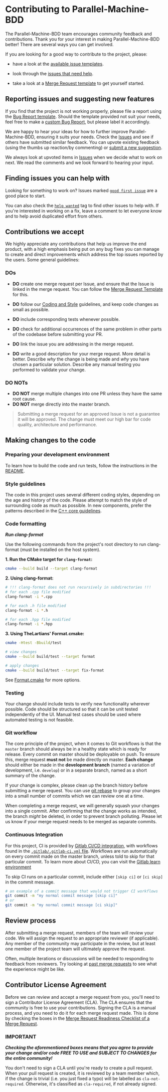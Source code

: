 # Contributing to Parallel-Machine-BDD

The Parallel-Machine-BDD team encourages community feedback and contributions.
Thank you for your interest in making Parallel-Machine-BDD better! There are several
ways you can get involved.

If you are looking for a good way to contribute to the project, please:

* have a look at the [available issue templates](https://gitlab.kuleuven.be/u0056096/parallel-machine-bdd/-/issues).

* look through the [issues that need help](https://gitlab.kuleuven.be/u0056096/parallel-machine-bdd/-/issues?scope=all&state=opened&label_name[]=help%20wanted).

* take a look at a [Merge Request template](.gitlab\merge_request_templates\default.md) to get yourself
started.

## Reporting issues and suggesting new features

If you find that the project is not working properly, please file a report using
the [Bug Report template](.gitlab\issue_templates\Bug.md).
Should the template provided not suit your needs, feel free to make a
[custom Bug Report](https://gitlab.kuleuven.be/u0056096/parallel-machine-bdd/-/issues/new),
but please label it accordingly.

We are happy to hear your ideas for how to further improve Parallel-Machine-BDD,
ensuring it suits your needs. Check the [Issues](https://gitlab.kuleuven.be/u0056096/parallel-machine-bdd/-/issues)
and see if others have submitted similar feedback. You can upvote existing feedback
(using the thumbs up reaction/by commenting) or [submit a new suggestion](https://gitlab.kuleuven.be/u0056096/parallel-machine-bdd/-/issues?scope=all&state=opened&label_name[]=enhancement).

We always look at upvoted items in [Issues](https://gitlab.kuleuven.be/u0056096/parallel-machine-bdd/-/issues)
when we decide what to work on next. We read the comments and we look forward to
hearing your input.

## Finding issues you can help with

Looking for something to work on?
Issues marked [`good first issue`](https://gitlab.kuleuven.be/u0056096/parallel-machine-bdd/-/issues?scope=all&state=opened&label_name[]=good%20first%20issue)
are a good place to start.

You can also check the [`help wanted`](https://gitlab.kuleuven.be/u0056096/parallel-machine-bdd/-/issues?scope=all&state=opened&label_name[]=help%20wanted)
tag to find other issues to help with. If you're interested in working on a fix,
leave a comment to let everyone know and to help avoid duplicated effort from others.

## Contributions we accept

We highly appreciate any contributions that help us improve the end product, with
a high emphasis being put on any bug fixes you can manage to create and direct
improvements which address the top issues reported by the users. Some general
guidelines:

### DOs

* **DO** create one merge request per Issue, and ensure that the Issue is linked
in the merge request. You can follow the [Merge Request Template](.gitlab\merge_request_templates\default.md)
for this.

* **DO** follow our [Coding and Style](#style-guidelines) guidelines, and keep code
changes as small as possible.

* **DO** include corresponding tests whenever possible.

* **DO** check for additional occurrences of the same problem in other parts of the
codebase before submitting your PR.

* **DO** link the issue you are addressing in the merge request.

* **DO** write a good description for your merge request. More detail is better.
Describe *why* the change is being made and *why* you have chosen a particular solution.
Describe any manual testing you performed to validate your change.

### DO NOTs

* **DO NOT** merge multiple changes into one PR unless they have the same root cause.
* **DO NOT** merge directly into the master branch.

> Submitting a merge request for an approved Issue is not a guarantee it will be approved.
> The change must meet our high bar for code quality, architecture and performance.

## Making changes to the code

### Preparing your development environment

To learn how to build the code and run tests, follow the instructions in the [README](README.md).

### Style guidelines

The code in this project uses several different coding styles, depending on the
age and history of the code. Please attempt to match the style of surrounding
code as much as possible. In new components, prefer the patterns described in the
[C++ core guidelines](https://isocpp.github.io/CppCoreGuidelines/CppCoreGuidelines).

### Code formatting

***Run clang-format***

Use the following commands from the project's root directory to run clang-format
(must be installed on the host system).

**1. Run the CMake target for `clang-format`:**

```bash
cmake --build build --target clang-format
```

**2. Using clang-format:**

```bash
# !!! clang-format does not run recursively in subdirectories !!!
# for each .cpp file modified
clang-format -i *.cpp

# for each .h file modified
clang-format -i *.h

# for each .hpp file modified
clang-format -i *.hpp
```

**3. Using TheLartians' Format.cmake:**

```bash
cmake -Htest -Bbuild/test

# view changes
cmake --build build/test --target format

# apply changes
cmake --build build/test --target fix-format
```

See [Format.cmake](https://github.com/TheLartians/Format.cmake) for more options.

### Testing

Your change should include tests to verify new functionality wherever possible.
Code should be structured so that it can be unit tested independently of the UI.
Manual test cases should be used where automated testing is not feasible.

### Git workflow

The core principle of the project, when it comes to Git workflows is that the
`master` branch should always be in a healthy state which is ready for release.
Every commit on master should be deployable on push. To ensure this, merge request
**must not** be made directly on master. **Each change** should either be made in
the **development branch** (named a variation of development, i.e. `develop`) or in a
separate branch, named as a short summary of the change.

If your change is complex, please clean up the branch history before submitting a
merge request. You can use [git rebase](https://git-scm.com/book/en/v2/Git-Branching-Rebasing)
to group your changes into a small number of commits which we can review one at a
time.

When completing a merge request, we will generally squash your changes into a single
commit. After confirming that the change works as intended, the branch *might* be
deleted, in order to prevent branch polluting. Please let us know if your merge request
needs to be merged as separate commits.

### Continuous Integration

For this project, CI is provided by [Gitlab CI/CD integration](https://about.gitlab.com/topics/ci-cd/),
with workflows found in the [`.gitlab/.gitlab-ci.yml` file](.gitlab/.gitlab-ci.yml). Workflows
are run automatically on every commit made on the master branch, unless told to skip
for that particular commit. To learn more about CI/CD, you can visit the [Gitlab learn environment](https://about.gitlab.com/learn/continuous-integration/)

To skip CI runs on a particular commit, include either `[skip ci]` or `[ci skip]`
in the commit message.

```bash
# an example of a commit message that would not trigger CI workflows
git commit -m "my normal commit message [skip ci]"
# or
git commit -m "my normal commit message [ci skip]"
```

## Review process

After submitting a merge request, members of the team will review your code. We will
assign the request to an appropriate reviewer (if applicable). Any member of the
community may participate in the review, but at least one member of the project team
will ultimately approve the request.

Often, multiple iterations or discussions will be needed to responding to feedback
from reviewers. Try looking at [past merge requests](https://gitlab.kuleuven.be/u0056096/parallel-machine-bdd/-/merge_requests?scope=all&state=closed)
to see what the experience might be like.

## Contributor License Agreement

Before we can review and accept a merge request from you, you'll need to sign a
Contributor License Agreement (CLA). The CLA ensures that the community is free
to use your contributions. Signing the CLA is a manual process, and you need to
do it for each merge request made. This is done by checking the boxes in the
[Merge Request Readiness Checklist of a Merge Request](.gitlab\merge_request_templates\default.md#Pull-Request-Readiness-Checklist).

### IMPORTANT

***Checking the aforementioned boxes means that you agree to provide your change
and/or code FREE TO USE and SUBJECT TO CHANGES for the entire community!***

You don't need to sign a CLA until you're ready to create a pull request. When your
pull request is created, it is reviewed by a team member which, if the change is
trivial (i.e. you just fixed a typo) will be labelled as `cla-not-required`.
Otherwise, it's classified as `cla-required`, if not already signed.
